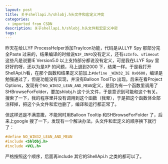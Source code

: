 ```yaml
---
layout: post
title: 关于shellapi.h/shlobj.h头文件和宏定义冲突
categories: 
 - imported from CSDN
description: 关于shellapi.h/shlobj.h头文件和宏定义冲突
tags: 
---
```


昨天在给LLYF ProcessHelper添加TrayIcon功能，代码是从LLYF Spy 那部分完全Paste 过来的，结果编译的时候说`NIF_INFO`没有定义，还有`szInfo`、`uTimeout`这些凡是说要IE Version5.0 以上支持部分都说没有定义，可是我在LLYF Spy 里好好的呀，还以为是XP 的问题，马上退到2000 下，结果一样。于是我打开ShellApi.h看，在那个函数和结果定义前加上`#define _WIN32_IE 0x0600`，编译是勉强通过了，但是功能没有实现，并没有Balloon ToolTip 出现。后来在看Project Options，发现有个`NO_WIN32_LEAN_AND_MEAN`定义，是因为有一个函数里调用了SHBrowseForFolder，要加shlobj.h 这个头文件，于是意识到可能和这个有关。搜索了一下，我的程序里并没有调用到这个函数（我晕），于是把这个函数体全部注释掉，把这个头文件和宏也删了，编译和运行都正常了。

但这样还是不满意撒，不能同时用Balloon Tooltip 和SHBrowseForFolder 了，后来上google 搜了一下，发现有一个解决办法，头文件和宏定义的顺序换下就行了：

```cpp
#define NO_WIN32_LEAN_AND_MEAN
#include <ShlObj.h>
#include <VCL.h>
```

严格按照这个顺序，后面再include 其它的ShellApi.h 之类的都可以了。
